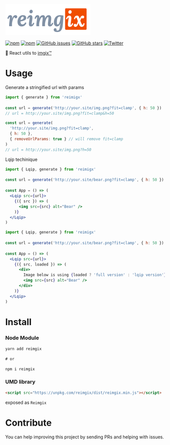 ![reimgix](./logo.png)

[![npm](https://img.shields.io/npm/v/reimgix.svg?style=flat-square)](https://www.npmjs.com/package/reimgix)
[![npm](https://img.shields.io/npm/dt/reimgix.svg?style=flat-square)](https://www.npmjs.com/package/reimgix)
[![GitHub issues](https://img.shields.io/github/issues/one-market/reimgix.svg?style=flat-square)](https://github.com/one-market/reimgix/issues)
[![GitHub stars](https://img.shields.io/github/stars/one-market/reimgix.svg?style=flat-square)](https://github.com/one-market/reimgix/stargazers)
[![Twitter](https://img.shields.io/twitter/url/https/github.com/one-market/reimgix.svg?style=social&style=flat-square)](https://twitter.com/intent/tweet?url=https://github.com/one-market/reimgix)

:city_sunrise: React utils to [imgix™](https://www.imgix.com/)

# Usage

Generate a stringified url with params

```js
import { generate } from 'reimigx'

const url = generate('http://your.site/img.png?fit=clamp', { h: 50 })
// url = http://your.site/img.png?fit=clamp&h=50
```

```js
const url = generate(
  'http://your.site/img.png?fit=clamp',
  { h: 50 },
  { removeUrlParams: true } // will remove fit=clamp
)
// url = http://your.site/img.png?h=50
```

Lqip techinique

<!-- prettier-ignore -->
```jsx
import { Lqip, generate } from 'reimigx'

const url = generate('http://your.site/bear.png?fit=clamp', { h: 50 })

const App = () => (
  <Lqip src={url}>
    {({ src }) => (
      <img src={src} alt="Bear" />
    )}
  </Lqip>
)
```

```jsx
import { Lqip, generate } from 'reimigx'

const url = generate('http://your.site/bear.png?fit=clamp', { h: 50 })

const App = () => (
  <Lqip src={url}>
    {({ src, loaded }) => (
      <div>
        Image below is using {loaded ? 'full version' : 'lqip version'}
        <img src={src} alt="Bear" />
      </div>
    )}
  </Lqip>
)
```

# Install

### Node Module

```
yarn add reimgix

# or

npm i reimgix
```

### UMD library

```html
<script src="https://unpkg.com/reimgix/dist/reimgix.min.js"></script>
```

exposed as `Reimgix`

# Contribute

You can help improving this project by sending PRs and helping with issues.
